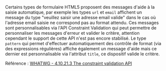 Certains types de formulaire HTML5 proposent des messages d'aide à la saisie automatique, par exemple les types `url` et `email` affichent un message du type "veuillez saisir une adresse email valide" dans le cas où l'adresse email saisie ne correspond pas au format attendu. Ces messages sont personnalisables via l'API <span lang="en">Constraint Validation</span> qui peut permettre de personnaliser les messages d'erreur et valider le critère, attention cependant le support de cette API n'est pas encore stabilisé. Le type `pattern` qui permet d'effectuer automatiquement des contrôle de format (via des expressions régulières) affiche également un message d'aide mais ce dernier est personnalisable via l'attribut `title`, ce dispositif valide le critère.

Référence : [WHATWG - 4.10.21.3 The constraint validation API](http://www.whatwg.org/specs/web-apps/current-work/#constraint-validation)

